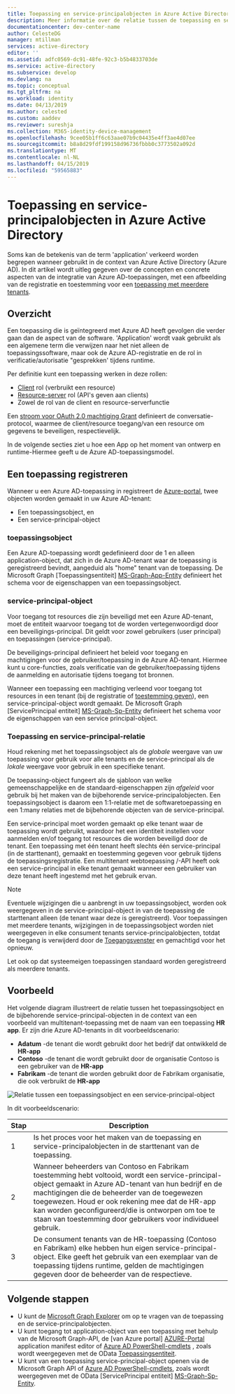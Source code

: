 ```yaml
---
title: Toepassing en service-principalobjecten in Azure Active Directory
description: Meer informatie over de relatie tussen de toepassing en service-principalobjecten in Azure Active Directory.
documentationcenter: dev-center-name
author: CelesteDG
manager: mtillman
services: active-directory
editor: ''
ms.assetid: adfc0569-dc91-48fe-92c3-b5b4833703de
ms.service: active-directory
ms.subservice: develop
ms.devlang: na
ms.topic: conceptual
ms.tgt_pltfrm: na
ms.workload: identity
ms.date: 04/13/2019
ms.author: celested
ms.custom: aaddev
ms.reviewer: sureshja
ms.collection: M365-identity-device-management
ms.openlocfilehash: 9cee05b1ff6c63aae07b9c04435e4ff3ae4d07ee
ms.sourcegitcommit: b8a8d29fdf199158d96736fbbb0c3773502a092d
ms.translationtype: MT
ms.contentlocale: nl-NL
ms.lasthandoff: 04/15/2019
ms.locfileid: "59565883"
---
```

# <a name="application-and-service-principal-objects-in-azure-active-directory"></a>Toepassing en service-principalobjecten in Azure Active Directory

Soms kan de betekenis van de term 'application' verkeerd worden begrepen wanneer gebruikt in de context van Azure Active Directory (Azure AD). In dit artikel wordt uitleg gegeven over de concepten en concrete aspecten van de integratie van Azure AD-toepassingen, met een afbeelding van de registratie en toestemming voor een [toepassing met meerdere tenants](developer-glossary.md#multi-tenant-application).

## <a name="overview"></a>Overzicht

Een toepassing die is geïntegreerd met Azure AD heeft gevolgen die verder gaan dan de aspect van de software. 'Application' wordt vaak gebruikt als een algemene term die verwijzen naar het niet alleen de toepassingssoftware, maar ook de Azure AD-registratie en de rol in verificatie/autorisatie "gesprekken' tijdens runtime.

Per definitie kunt een toepassing werken in deze rollen:

- [Client](developer-glossary.md#client-application) rol (verbruikt een resource)
- [Resource-server](developer-glossary.md#resource-server) rol (API's geven aan clients)
- Zowel de rol van de client en resource-serverfunctie

Een [stroom voor OAuth 2.0 machtiging Grant](developer-glossary.md#authorization-grant) definieert de conversatie-protocol, waarmee de client/resource toegang/van een resource om gegevens te beveiligen, respectievelijk.

In de volgende secties ziet u hoe een App op het moment van ontwerp en runtime-Hiermee geeft u de Azure AD-toepassingsmodel.

## <a name="application-registration"></a>Een toepassing registreren

Wanneer u een Azure AD-toepassing in registreert de [Azure-portal][AZURE-Portal], twee objecten worden gemaakt in uw Azure AD-tenant:

- Een toepassingsobject, en
- Een service-principal-object

### <a name="application-object"></a>toepassingsobject

Een Azure AD-toepassing wordt gedefinieerd door de 1 en alleen application-object, dat zich in de Azure AD-tenant waar de toepassing is geregistreerd bevindt, aangeduid als "home" tenant van de toepassing. De Microsoft Graph [Toepassingsentiteit] [ MS-Graph-App-Entity] definieert het schema voor de eigenschappen van een toepassingsobject.

### <a name="service-principal-object"></a>service-principal-object

Voor toegang tot resources die zijn beveiligd met een Azure AD-tenant, moet de entiteit waarvoor toegang tot de worden vertegenwoordigd door een beveiligings-principal. Dit geldt voor zowel gebruikers (user principal) en toepassingen (service-principal).

De beveiligings-principal definieert het beleid voor toegang en machtigingen voor de gebruiker/toepassing in de Azure AD-tenant. Hiermee kunt u core-functies, zoals verificatie van de gebruiker/toepassing tijdens de aanmelding en autorisatie tijdens toegang tot bronnen.

Wanneer een toepassing een machtiging verleend voor toegang tot resources in een tenant (bij de registratie of [toestemming geven](developer-glossary.md#consent)), een service-principal-object wordt gemaakt. De Microsoft Graph [ServicePrincipal entiteit] [ MS-Graph-Sp-Entity] definieert het schema voor de eigenschappen van een service principal-object.

### <a name="application-and-service-principal-relationship"></a>Toepassing en service-principal-relatie

Houd rekening met het toepassingsobject als de *globale* weergave van uw toepassing voor gebruik voor alle tenants en de service-principal als de *lokale* weergave voor gebruik in een specifieke tenant.

De toepassing-object fungeert als de sjabloon van welke gemeenschappelijke en de standaard-eigenschappen zijn *afgeleid* voor gebruik bij het maken van de bijbehorende service-principalobjecten. Een toepassingsobject is daarom een 1:1-relatie met de softwaretoepassing en een 1:many relaties met de bijbehorende objecten van de service-principal.

Een service-principal moet worden gemaakt op elke tenant waar de toepassing wordt gebruikt, waardoor het een identiteit instellen voor aanmelden en/of toegang tot resources die worden beveiligd door de tenant. Een toepassing met één tenant heeft slechts één service-principal (in de starttenant), gemaakt en toestemming gegeven voor gebruik tijdens de toepassingsregistratie. Een multitenant webtoepassing /-API heeft ook een service-principal in elke tenant gemaakt wanneer een gebruiker van deze tenant heeft ingestemd met het gebruik ervan.

> [!NOTE]
> Eventuele wijzigingen die u aanbrengt in uw toepassingsobject, worden ook weergegeven in de service-principal-object in van de toepassing de starttenant alleen (de tenant waar deze is geregistreerd). Voor toepassingen met meerdere tenants, wijzigingen in de toepassingsobject worden niet weergegeven in elke consument tenants service-principalobjecten, totdat de toegang is verwijderd door de [Toegangsvenster](https://myapps.microsoft.com) en gemachtigd voor het opnieuw.
>
> Let ook op dat systeemeigen toepassingen standaard worden geregistreerd als meerdere tenants.

## <a name="example"></a>Voorbeeld

Het volgende diagram illustreert de relatie tussen het toepassingsobject en de bijbehorende service-principal-objecten in de context van een voorbeeld van multitenant-toepassing met de naam van een toepassing **HR app**. Er zijn drie Azure AD-tenants in dit voorbeeldscenario:

- **Adatum** -de tenant die wordt gebruikt door het bedrijf dat ontwikkeld de **HR-app**
- **Contoso** -de tenant die wordt gebruikt door de organisatie Contoso is een gebruiker van de **HR-app**
- **Fabrikam** -de tenant die worden gebruikt door de Fabrikam organisatie, die ook verbruikt de **HR-app**

![Relatie tussen een toepassingsobject en een service-principal-object](./media/app-objects-and-service-principals/application-objects-relationship.svg)

In dit voorbeeldscenario:

| Stap | Description |
|------|-------------|
| 1    | Is het proces voor het maken van de toepassing en service-principalobjecten in de starttenant van de toepassing. |
| 2    | Wanneer beheerders van Contoso en Fabrikam toestemming hebt voltooid, wordt een service-principal-object gemaakt in Azure AD-tenant van hun bedrijf en de machtigingen die de beheerder van de toegewezen toegewezen. Houd er ook rekening mee dat de HR-app kan worden geconfigureerd/die is ontworpen om toe te staan van toestemming door gebruikers voor individueel gebruik. |
| 3    | De consument tenants van de HR-toepassing (Contoso en Fabrikam) elke hebben hun eigen service-principal-object. Elke geeft het gebruik van een exemplaar van de toepassing tijdens runtime, gelden de machtigingen gegeven door de beheerder van de respectieve. |

## <a name="next-steps"></a>Volgende stappen

- U kunt de [Microsoft Graph Explorer](https://developer.microsoft.com/graph/graph-explorer) om op te vragen van de toepassing en de service-principalobjecten.
- U kunt toegang tot application-object van een toepassing met behulp van de Microsoft Graph-API, de [van Azure portal] [ AZURE-Portal] application manifest editor of [Azure AD PowerShell-cmdlets](https://docs.microsoft.com/powershell/azure/overview?view=azureadps-2.0) , zoals wordt weergegeven met de OData [Toepassingsentiteit][MS-Graph-App-Entity].
- U kunt van een toepassing service-principal-object openen via de Microsoft Graph API of [Azure AD PowerShell-cmdlets](https://docs.microsoft.com/powershell/azure/overview?view=azureadps-2.0), zoals wordt weergegeven met de OData [ServicePrincipal entiteit] [ MS-Graph-Sp-Entity].

<!--Image references-->

<!--Reference style links -->
[MS-Graph-App-Entity]: https://docs.microsoft.com/graph/api/resources/application
[MS-Graph-Sp-Entity]: https://docs.microsoft.com/graph/api/resources/serviceprincipal
[AZURE-Portal]: https://portal.azure.com
